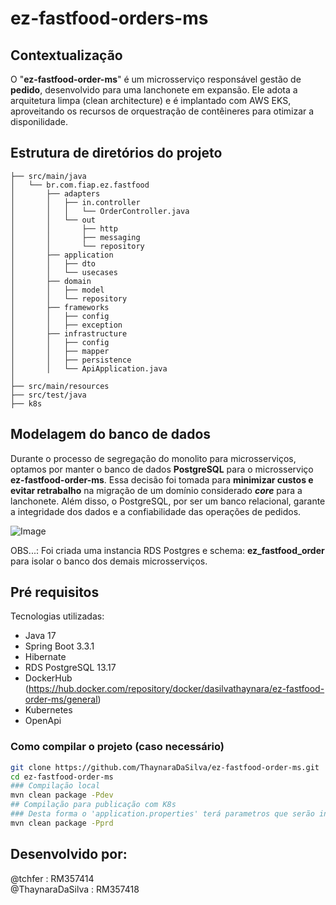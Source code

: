 # ez-fastfood-orders-ms

## Contextualização
O "**ez-fastfood-order-ms**" é um microsserviço responsável gestão de **pedido**, desenvolvido para uma lanchonete em expansão. Ele adota a arquitetura limpa (clean architecture) e é implantado com AWS EKS, aproveitando os recursos de orquestração de contêineres para otimizar a disponilidade.

## Estrutura de diretórios do projeto
```
├── src/main/java
│   └── br.com.fiap.ez.fastfood
│       ├── adapters
│       │   ├── in.controller
│       │   │   └── OrderController.java
│       │   └── out
│       │       ├── http
│       │       ├── messaging
│       │       └── repository
│       ├── application
│       │   ├── dto
│       │   └── usecases
│       ├── domain
│       │   ├── model
│       │   └── repository
│       ├── frameworks
│       │   ├── config
│       │   ├── exception
│       ├── infrastructure
│       │   ├── config
│       │   ├── mapper
│       │   ├── persistence
│       │   └── ApiApplication.java
│
├── src/main/resources
├── src/test/java
├── k8s
```
## Modelagem do banco de dados

Durante o processo de segregação do monolito para microsserviços, optamos por manter o banco de dados **PostgreSQL** para o microsserviço **ez-fastfood-order-ms**. Essa decisão foi tomada para **minimizar custos e evitar retrabalho** na migração de um domínio considerado ***core*** para a lanchonete. Além disso, o PostgreSQL, por ser um banco relacional, garante a integridade dos dados e a confiabilidade das operações de pedidos.

![Image](https://github.com/user-attachments/assets/863479e4-9731-421e-925c-4bfe32604248)

OBS...: Foi criada uma instancia RDS Postgres e schema: **ez_fastfood_order** para isolar o banco dos demais microsserviços.

## Pré requisitos

Tecnologias utilizadas:

- Java 17
- Spring Boot 3.3.1
- Hibernate
- RDS PostgreSQL 13.17
- DockerHub (https://hub.docker.com/repository/docker/dasilvathaynara/ez-fastfood-order-ms/general)
- Kubernetes
- OpenApi


### Como compilar o projeto (caso necessário)
```sh
git clone https://github.com/ThaynaraDaSilva/ez-fastfood-order-ms.git
cd ez-fastfood-order-ms
### Compilação local
mvn clean package -Pdev
## Compilação para publicação com K8s
### Desta forma o 'application.properties' terá parametros que serão injetados com valores no momento de subir os pods.
mvn clean package -Pprd
```

## Desenvolvido por:
@tchfer : RM357414<br>
@ThaynaraDaSilva : RM357418<br>
